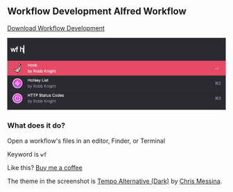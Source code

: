 ## Workflow Development Alfred Workflow

[Download Workflow Development](https://github.com/rknightuk/alfred-workflows/raw/main/workflows/findmoji/findmoji.alfredworkflow)

![Workflow Development](src/screenshot.png)

### What does it do?

Open a workflow's files in an editor, Finder, or Terminal

Keyword is `wf`

Like this? [Buy me a coffee](https://www.buymeacoffee.com/rknightuk)

The theme in the screenshot is [Tempo Alternative (Dark)](https://github.com/chrismessina/alfred-theme-tempo#tempo-alternative-dark) by [Chris Messina](https://github.com/chrismessina).
